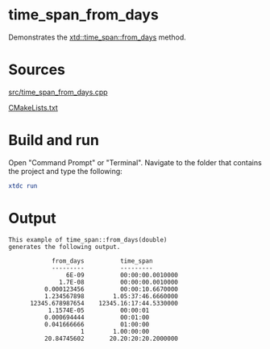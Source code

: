 # time_span_from_days

Demonstrates the [xtd::time_span::from_days](https://gammasoft71.github.io/xtd/reference_guides/latest/structxtd_1_1time__span.html#a8417d7db7bed884f491005bccf2bb786) method.

# Sources

[src/time_span_from_days.cpp](src/time_span_from_days.cpp)

[CMakeLists.txt](CMakeLists.txt)

# Build and run

Open "Command Prompt" or "Terminal". Navigate to the folder that contains the project and type the following:

```cmake
xtdc run
```

# Output

```
This example of time_span::from_days(double)
generates the following output.

            from_days          time_span
            ---------          ---------
                6E-09          00:00:00.0010000
              1.7E-08          00:00:00.0010000
          0.000123456          00:00:10.6670000
          1.234567898        1.05:37:46.6660000
      12345.678987654    12345.16:17:44.5330000
           1.1574E-05          00:00:01        
          0.000694444          00:01:00        
          0.041666666          01:00:00        
                    1        1.00:00:00        
          20.84745602       20.20:20:20.2000000
```
